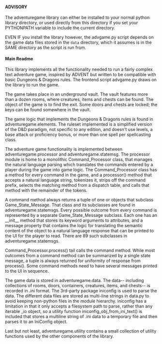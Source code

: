 ﻿#### ADVISORY

The adventuregame library can either be installed to your normal python
library directory, or used directly from this directory if you set your
PYTHONPATH variable to include the current directory.

EVEN IF you install the library however, the advgame.py script depends on the
game data files stored in the `data` directory, which it assumes is in the SAME
directory as the script is run from.


#### Main Readme

This library implements all the functionality needed to run a fairly complex
text adventure game, inspired by ADVENT but written to be compatible with basic
Dungeons & Dragons rules. The frontend script advgame.py draws on the library to
run the game.

The game takes place in an underground vault. The vault features more than a
dozen rooms, where creatures, items and chests can be found. The object of the
game is to find the exit. Some doors and chests are locked; the keys can be
found somewhere in the vault.

The game logic that implements the Dungeons & Dragons rules is found in
adventuregame.elements. The ruleset implemented is a simplified version of the
D&D paradigm, not specific to any edition, and doesn't use levels, a base attack
or proficiency bonus, or more than one spell per spellcasting class.

The adventure game functionality is implemented between adventuregame.processor
and adventuregame.statemsg. The processor module is home to a monolithic
Command\_Processor class, that manages the natural language parsing which
translates the commands entered by a player during the game into game logic.
The Command\_Processor class has a method for every command in the game, and a
processor() method that accepts a natural language string, tokenizes it, strips
off the command prefix, selects the matching method from a dispatch table, and
calls that method with the remainder of the tokens.

A command method always returns a tuple of one or objects that subclass
Game\_State\_Message. That class and its subclasses are found in
adventuregame.statemsgs. Every possible outcome from every command is
represented by a separate Game\_State\_Message subclass. Each one has an
\_\_init\_\_ method that stores its keyword arguments to attributes, and a
message property that contains the logic for translating the semantic content of
the object to a natural language response that can be printed to the UI for the
player to read. There are 89 such subclasses in adventuregame.statemsgs.

Command\_Processor.process() tail calls the command method. While most outcomes
from a command method can be summarized by a single state message, a tuple is
always returned for uniformity of response from process(). Some command methods
need to have several messages printed to the UI in sequence.

The game data is stored in adventuregame.data. The data-- including collections
of rooms, doors, containers, creatures, items, and chests-- is recorded in
.ini format. The 3rd-party package iniconfig is used to parse the data. The
different data files are stored as multi-line strings in data.py to avoid
keeping non-python files in the module hierarchy. iniconfig has a limitation in
that it only accepts a filesystem path to parse, rather than any iterable \_io
object, so a utility function iniconfig\_obj\_from\_ini\_text() is included that
stores a multiline string of .ini data to a temporary file and then parses it to
an IniConfig object.

Last but not least, adventuregame.utility contains a small collection of utility
functions used by the other components of the library.
